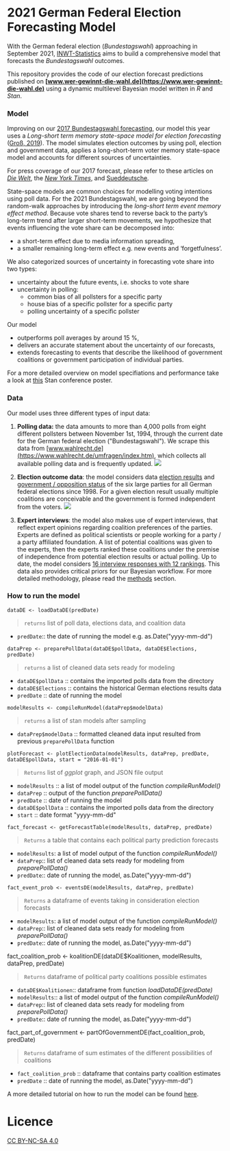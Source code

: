 2021 German Federal Election Forecasting Model
===============================================

 With the German federal election (_Bundestagswahl_) approaching in September 2021, [INWT-Statistics](https://www.inwt-statistics.com/home.html) aims to build a comprehensive model that forecasts the _Bundestagswahl_ outcomes. 
 
 This repository provides the code of our election forecast predictions published on **[www.wer-gewinnt-die-wahl.de](https://www.wer-gewinnt-die-wahl.de)** using a dynamic multilevel Bayesian model written in _R_ and _Stan_.

### Model

Improving on our [2017 Bundestagswahl forecasting](https://www.inwt-statistics.com/read-blog/forecast-2017-bundestag-election.html), our model this year uses a _Long-short term memory state-space model for election forecasting_ ([Groß, 2019](https://zenodo.org/record/3697270)). The model simulates election outcomes by using poll, election and government data, applies a long-short-term voter memory state-space model and accounts for different sources of uncertainties. 

For press coverage of our 2017 forecast, please refer to these articles on [_Die Welt_](https://www.welt.de/politik/deutschland/article163306730/Diese-Spezial-Analyse-sieht-einen-klaren-Wahlsieger-in-Deutschland.html), the [_New York Times_](https://www.nytimes.com/2017/09/18/world/europe/germany-election-martin-schulz.html), and [Sueddeutsche](https://www.sueddeutsche.de/digital/wahlprognosen-der-naechste-bundeskanzler-wird-1.3584122)_._ 

State-space models are common choices for modelling voting intentions using poll data. For the 2021 Bundestagswahl, we are going beyond the random-walk approaches by introducing the _long-short term event memory effect method_. Because vote shares tend to reverse back to the party’s long-term trend after larger short-term movements, we hypothesize that events influencing the vote share can be decomposed into:

* a short-term effect due to media information spreading,
* a smaller remaining long-term effect e.g. new events and ‘forgetfulness’.

We also categorized sources of uncertainty in forecasting vote share into two types:

* uncertainty about the future events, i.e. shocks to vote share
* uncertainty in polling: 
    * common bias of all pollsters for a specific party
    * house bias of a specific pollster for a specific party 
    * polling uncertainty of a specific pollster

Our model

- outperforms poll averages by around 15 %,
- delivers an accurate statement about the uncertainty of our forecasts,
- extends forecasting to events that describe the likelihood of government coalitions or government participation of individual parties.

For a more detailed overview on model specifiations and performance take a look at [this](https://github.com/INWTlab/lsTerm-election-forecast/blob/master/Poster/190820_Poster_StanCon_2019a.pdf) Stan conference poster. 

### Data

Our model uses three different types of input data:

1. **Polling data:** the data amounts to more than 4,000 polls from eight different pollsters between November 1st, 1994, through the current date for the German federal election (&quot;Bundestagswahl&quot;). We scrape this data from [www.wahlrecht.de](https://www.wahlrecht.de/umfragen/index.htm), which collects all available polling data and is frequently updated.
![](RackMultipart20210122-4-evjy0c_html_32fd1d9d6396a093.png)

2. **Election outcome data**: the model considers data [election results](https://github.com/INWTlab/lsTerm-election-forecast/blob/master/data/Elections.csv) and [government / opposition status](https://github.com/INWTlab/lsTerm-election-forecast/blob/master/data/Government_read.csv) of the six large parties for all German federal elections since 1998. For a given election result usually multiple coalitions are conceivable and the government is formed independent from the voters.
![](RackMultipart20210122-4-evjy0c_html_6414da996d33e1aa.png)

3. **Expert interviews**: the model also makes use of expert interviews, that reflect expert opinions regarding coalition preferences of the parties. Experts are defined as political scientists or people working for a party / a party affiliated foundation. A list of potential coalitions was given to the experts, then the experts ranked these coalitions under the premise of independence from potential election results or actual polling. Up to date, the model considers [16 interview responses with 12 rankings](https://github.com/INWTlab/lsTerm-election-forecast/blob/master/data/Koalitionen_read.csv). This data also provides critical priors for our Bayesian workflow. For more detailed methodology, please read the [methods](https://github.com/INWTlab/lsTerm-election-forecast/blob/master/Notebook/notebook.pdf) section.


### How to run the model

`dataDE <- loadDataDE(predDate)` 
> `returns` list of poll data, elections data, and coalition data 
- `predDate`:: the date of running the model e.g. as.Date(&quot;yyyy-mm-dd&quot;)

`dataPrep <- preparePollData(dataDE$pollData, dataDE$Elections, predDate)`
> `returns` a list of cleaned data sets ready for modeling
- `dataDE$pollData` :: contains the imported polls data from the directory
- `dataDE$Elections` :: contains the historical German elections results data
- `predDate` :: date of running the model

`modelResults <- compileRunModel(dataPrep$modelData)`
> `returns` a list of stan models after sampling
- `dataPrep$modelData` :: formatted cleaned data input resulted from previous `preparePollData` function

`plotForecast <- plotElectionData(modelResults, dataPrep, predDate, dataDE$pollData, start = "2016-01-01")`
> `Returns` list of _ggplot_ graph, and JSON file output 
- `modelResults` :: a list of model output of the function _compileRunModel()_
- `dataPrep` :: output of the function _preparePollData()_
- `predDate` :: date of running the model
- `dataDE$pollData` :: contains the imported polls data from the directory
- `start` :: date format &quot;yyyy-mm-dd&quot;

`fact_forecast <- getForecastTable(modelResults, dataPrep, predDate)`
> `Returns` a table that contains each political party prediction forecasts
- `modelResults`: a list of model output of the function _compileRunModel()_
- `dataPrep`:: list of cleaned data sets ready for modeling from _preparePollData()_
- `predDate`:: date of running the model, as.Date(&quot;yyyy-mm-dd&quot;)

`fact_event_prob <- eventsDE(modelResults, dataPrep, predDate)`
> `Returns` a dataframe of events taking in consideration election forecasts
- `modelResults`: a list of model output of the function _compileRunModel()_
- `dataPrep`:: list of cleaned data sets ready for modeling from _preparePollData()_
- `predDate`:: date of running the model, as.Date(&quot;yyyy-mm-dd&quot;)

fact_coalition_prob <- koalitionDE(dataDE$Koalitionen, modelResults, dataPrep, predDate)
> `Returns` dataframe of political party coalitions possible estimates 
- `dataDE$Koalitionen`:: dataframe from function _loadDataDE(predDate)_
- `modelResults`:: a list of model output of the function _compileRunModel()_
- `dataPrep`:: list of cleaned data sets ready for modeling from _preparePollData()_
- `predDate`:: date of running the model, as.Date(&quot;yyyy-mm-dd&quot;)

fact_part_of_government <- partOfGovernmentDE(fact_coalition_prob, predDate)
> `Returns` dataframe of sum estimates of the different possibilities of coalitions
- `fact_coalition_prob` :: dataframe that contains party coalition estimates
- `predDate` :: date of running the model, as.Date(&quot;yyyy-mm-dd&quot;)

A more detailed tutorial on how to run the model can be found [here](https://github.com/INWTlab/lsTerm-election-forecast/blob/master/Notebook/notebook.pdf).

# Licence 

[CC BY-NC-SA 4.0](https://creativecommons.org/licenses/by-nc-sa/4.0/legalcode)
